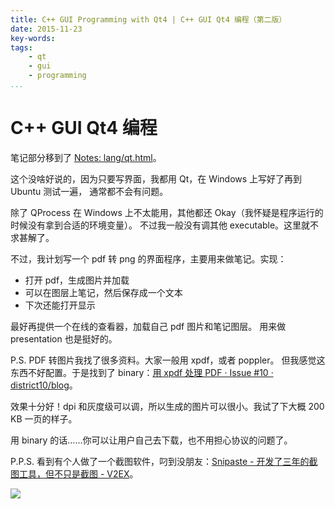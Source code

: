 ```yaml
---
title: C++ GUI Programming with Qt4 | C++ GUI Qt4 编程（第二版）
date: 2015-11-23
key-words:
tags:
    - qt
    - gui
    - programming
...
```


C++ GUI Qt4 编程
================

笔记部分移到了 [Notes: lang/qt.html](http://tangzx.qiniudn.com/notes/lang/qt.html)。

这个没啥好说的，因为只要写界面，我都用 Qt，在 Windows 上写好了再到 Ubuntu 测试一遍，
通常都不会有问题。

除了 QProcess 在 Windows 上不太能用，其他都还 Okay（我怀疑是程序运行的时候没有拿到合适的环境变量）。
不过我一般没有调其他 executable。这里就不求甚解了。

不过，我计划写一个 pdf 转 png 的界面程序，主要用来做笔记。实现：

-   打开 pdf，生成图片并加载
-   可以在图层上笔记，然后保存成一个文本
-   下次还能打开显示

最好再提供一个在线的查看器，加载自己 pdf 图片和笔记图层。
用来做 presentation 也是挺好的。

P.S. PDF 转图片我找了很多资料。大家一般用 xpdf，或者 poppler。
但我感觉这东西不好配置。于是找到了 binary：[用 xpdf 处理 PDF · Issue #10 · district10/blog](https://github.com/district10/blog/issues/10)。

效果十分好！dpi 和灰度级可以调，所以生成的图片可以很小。我试了下大概 200 KB 一页的样子。

用 binary 的话……你可以让用户自己去下载，也不用担心协议的问题了。

P.P.S. 看到有个人做了一个截图软件，叼到没朋友：[Snipaste - 开发了三年的截图工具，但不只是截图 - V2EX](http://www.v2ex.com/t/295433)。

![](http://ww2.sinaimg.cn/large/840a8430jw1f68mbo23png20qv0higz2.jpg)
